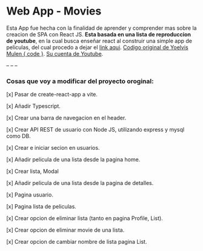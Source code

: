 # Web App - Movies

Esta App fue hecha con la finalidad de aprender y comprender mas sobre la creacion de SPA con React JS. **Esta basada en una lista de reproduccion de youtube**, en la cual busca enseñar react al construir una simple app de peliculas, del cual procedo a dejar el [link aqui](https://www.youtube.com/playlist?list=PL9T-KKyKXNClsgm8o1mKQH7Wc2fNqUOOF). [Codigo original de Yoelvis Mulen { code }](https://github.com/ymulenll/movies-curso-react/tree/master). [Su cuenta de Youtube](https://www.youtube.com/channel/UCp28AG2NaDuzyVaAT--2NGQ).

– – –

### Cosas que voy a modificar del proyecto oroginal:

[x] Pasar de create-react-app a vite.

[x] Añadir Typescript.

[x] Crear una barra de navegacion en el header.

[x] Crear API REST de usuario con Node JS, utilizando express y mysql como DB.

[x] Crear e iniciar secion en usuarios.

[x] Añadir pelicula de una lista desde la pagina home.

[x] Crear lista, Modal

[x] Añadir pelicula de una lista desde la pagina de detalles.

[x] Pagina usuario.

[x] Pagina lista de peliculas.

[x] Crear opcion de eliminar lista (tanto en pagina Profile, List).

[x] Crear opcion de eliminar movie de una lista.

[x] Crear opcion de cambiar nombre de lista pagina List.
